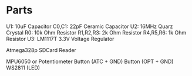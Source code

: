 # Parts

U1:         10uF Capacitor
C0,C1:      22pF Ceramic Capacitor
U2:         16MHz Quarz Crystal
R0:         10k Ohm Resistor
R1,R2,R3:   2k Ohm Resistor
R4,R5,R6:   1k Ohm Resistor
U3:         LM1117T 3.3V Voltage Regulator

Atmega328p
SDCard Reader

MPU6050 or Potentiometer
Button (ATC + GND)
Button (OPT + GND)
WS2811 (LED)
